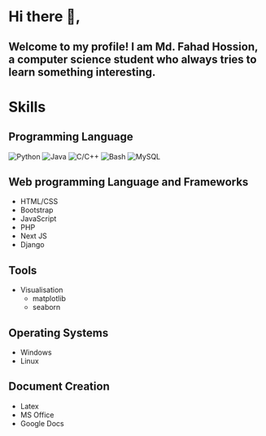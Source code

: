 # Hi there :wave:, 
## Welcome to my profile! I am Md. Fahad Hossion, a computer science student who always tries to learn something interesting. 

# Skills

## Programming Language
![Python](https://img.shields.io/badge/Python-Expert-green)
![Java](https://img.shields.io/badge/Java-Advanced-orange)
![C/C++](https://img.shields.io/badge/C%2FC%2B%2B-Intermediate-blue)
![Bash](https://img.shields.io/badge/Bash-Intermediate-blue)
![MySQL](https://img.shields.io/badge/MySQL-Advanced-orange)

## Web programming Language and Frameworks
- HTML/CSS
- Bootstrap
- JavaScript
- PHP
- Next JS
- Django

## Tools
- Visualisation
  - matplotlib
  - seaborn

## Operating Systems
- Windows
- Linux

## Document Creation
- Latex
- MS Office
- Google Docs
